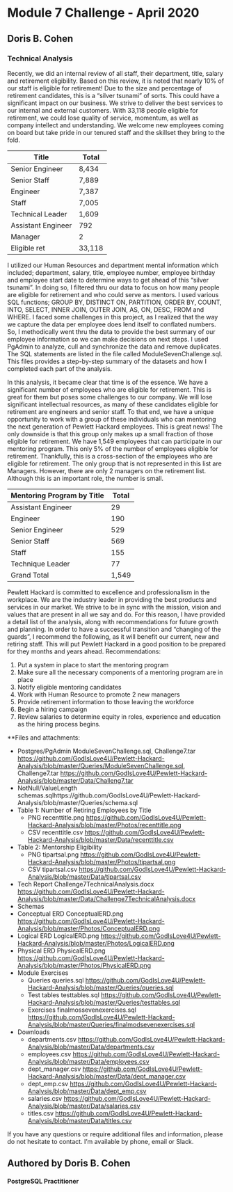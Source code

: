 #                                                   Module 7 Challenge - April 2020
##                                                           Doris B. Cohen


### Technical Analysis
Recently, we did an internal review of all staff, their department, title, salary and retirement eligibility. Based on this review, it is noted that nearly 10% of our staff is eligible for retirement! Due to the size and percentage of retirement candidates, this is a “silver tsunami” of sorts. This could have a significant impact on our business. We strive to deliver the best services to our internal and external customers. With 33,118 people eligible for retirement, we could lose quality of service, momentum, as well as company intellect and understanding. We welcome new employees coming on board but take pride in our tenured staff and the skillset they bring to the fold. 

|Title	              |Total |
|---------------------|------|
|Senior Engineer	    |8,434 |
|Senior Staff	        |7,889 |
|Engineer	            |7,387 |
|Staff	              |7,005 |
|Technical Leader     |1,609 |
|Assistant Engineer	  |792   |
|Manager	            |2     |
|Eligible ret   	    |33,118|

I utilized our Human Resources and department mental information which included; department, salary, title, employee number, employee birthday and employee start date to determine ways to get ahead of this “silver tsunami”. In doing so, I filtered thru our data to focus on how many people are eligible for retirement and who could serve as mentors. I used various SQL functions; GROUP BY, DISTINCT ON, PARTITION, ORDER BY, COUNT, INTO, SELECT, INNER JOIN, OUTER JOIN, AS, ON, DESC, FROM and WHERE. I faced some challenges in this project, as I realized that the way we capture the data per employee does lend itself to conflated numbers. So, I methodically went thru the data to provide the best summary of our employee information so we can make decisions on next steps. I used PgAdmin to analyze, cull and synchronize the data and remove duplicates. The SQL statements are listed in the file called ModuleSevenChallenge.sql. This files provides a step-by-step summary of the datasets and how I completed each part of the analysis.  








In this analysis, it became clear that time is of the essence. We have a significant number of employees who are eligible for retirement. This is great for them but poses some challenges to our company. We will lose significant intellectual resources, as many of these candidates eligible for retirement are engineers and senior staff. To that end, we have a unique opportunity to work with a group of these individuals who can mentoring the next generation of Pewlett Hackard employees. This is great news! The only downside is that this group only makes up a small fraction of those eligible for retirement. We have 1,549 employees that can participate in our mentoring program. This only 5% of the number of employees eligible for retirement. Thankfully, this is a cross-section of the employees who are eligible for retirement. The only group that is not represented in this list are Managers. However, there are only 2 managers on the retirement list. Although this is an important role, the number is small. 

|Mentoring Program by Title|Total| 
|--------------------------|-----|
|Assistant Engineer	       |29   |
|Engineer	                 |190  |
|Senior Engineer	         |529  |
|Senior Staff	             |569  |
|Staff	                   |155  |
|Technique Leader	         |77   |
|Grand Total	             |1,549|

Pewlett Hackard is committed to excellence and professionalism in the workplace. We are the industry leader in providing the best products and services in our market. We strive to be in sync with the mission, vision and values that are present in all we say and do. For this reason, I have provided a detail list of the analysis, along with recommendations for future growth and planning.
In order to have a successful transition and “changing of the guards”, I recommend the following, as it will benefit our current, new and retiring staff. This will put Pewlett Hackard in a good position to be prepared for they months and years ahead.
Recommendations:
1.	Put a system in place to start the mentoring program
2.	Make sure all the necessary components of a mentoring program are in place
3.	Notify eligible mentoring candidates
4.	Work with Human Resource to promote 2 new managers
5.	Provide retirement information to those leaving the workforce
6.	Begin a hiring campaign
7.	Review salaries to determine equity in roles, experience and education as the hiring process begins. 

**Files and attachments:

*	Postgres/PgAdmin 	ModuleSevenChallenge.sql, Challenge7.tar https://github.com/GodIsLove4U/Pewlett-Hackard-Analysis/blob/master/Queries/ModuleSevenChallenge.sql, Challenge7.tar https://github.com/GodIsLove4U/Pewlett-Hackard-Analysis/blob/master/Data/Challeng7.tar
*	NotNull/ValueLength	schemas.sqlhttps://github.com/GodIsLove4U/Pewlett-Hackard-Analysis/blob/master/Queries/schema.sql
*	Table 1: Number of Retiring Employees by Title
	* PNG		recenttitle.png https://github.com/GodIsLove4U/Pewlett-Hackard-Analysis/blob/master/Photos/recenttitle.png
	* CSV		recenttitle.csv https://github.com/GodIsLove4U/Pewlett-Hackard-Analysis/blob/master/Data/recenttitle.csv
* Table 2: Mentorship Eligibility
  * PNG		tipartsal.png https://github.com/GodIsLove4U/Pewlett-Hackard-Analysis/blob/master/Photos/tipartsal.png
  * CSV		tipartsal.csv https://github.com/GodIsLove4U/Pewlett-Hackard-Analysis/blob/master/Data/tipartsal.csv
* Tech Report		Challenge7TechnicalAnalysis.docx https://github.com/GodIsLove4U/Pewlett-Hackard-Analysis/blob/master/Data/Challenge7TechnicalAnalysis.docx
* Schemas 
 * Conceptual ERD	ConceptualERD.png https://github.com/GodIsLove4U/Pewlett-Hackard-Analysis/blob/master/Photos/ConceptualERD.png
 * Logical ERD		LogicalERD.png https://github.com/GodIsLove4U/Pewlett-Hackard-Analysis/blob/master/Photos/LogicalERD.png
 * Physical ERD		PhysicalERD.png https://github.com/GodIsLove4U/Pewlett-Hackard-Analysis/blob/master/Photos/PhysicalERD.png
* Module Exercises
  * Queries		queries.sql https://github.com/GodIsLove4U/Pewlett-Hackard-Analysis/blob/master/Queries/queries.sql
  * Test tables		testtables.sql https://github.com/GodIsLove4U/Pewlett-Hackard-Analysis/blob/master/Queries/testtables.sql
  * Exercises		finalmossevenexercises.sql https://github.com/GodIsLove4U/Pewlett-Hackard-Analysis/blob/master/Queries/finalmodsevenexercises.sql
 * Downloads
   	* departments.csv https://github.com/GodIsLove4U/Pewlett-Hackard-Analysis/blob/master/Data/departments.csv
	 * employees.csv https://github.com/GodIsLove4U/Pewlett-Hackard-Analysis/blob/master/Data/employees.csv
   	* dept_manager.csv https://github.com/GodIsLove4U/Pewlett-Hackard-Analysis/blob/master/Data/dept_manager.csv
   	* dept_emp.csv https://github.com/GodIsLove4U/Pewlett-Hackard-Analysis/blob/master/Data/dept_emp.csv
   	* salaries.csv https://github.com/GodIsLove4U/Pewlett-Hackard-Analysis/blob/master/Data/salaries.csv
   	* titles.csv https://github.com/GodIsLove4U/Pewlett-Hackard-Analysis/blob/master/Data/titles.csv

If you have any questions or require additional files and information, please do not hesitate to contact. I’m available by phone, email or Slack. 

## Authored by Doris B. Cohen
#### PostgreSQL Practitioner
